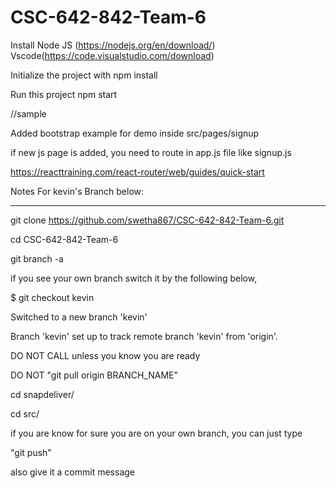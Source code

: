 # CSC-642-842-Team-6


Install
Node JS (https://nodejs.org/en/download/)
Vscode(https://code.visualstudio.com/download)


Initialize the project with 
npm install

Run this project 
npm start

//sample

Added bootstrap example for demo inside src/pages/signup

if new js page is added, you need to route in app.js file like signup.js

https://reacttraining.com/react-router/web/guides/quick-start

Notes For kevin's Branch below:

-----------------------------------------------------------------------------------------------

git clone https://github.com/swetha867/CSC-642-842-Team-6.git

cd CSC-642-842-Team-6

git branch -a

if you see your own branch switch it by the following below,

$ git checkout kevin

Switched to a new branch 'kevin'

Branch 'kevin' set up to track remote branch 'kevin' from 'origin'.

DO NOT CALL unless you know you are ready

DO NOT "git pull origin BRANCH_NAME"

cd snapdeliver/

cd src/

if you are know for sure you are on your own branch, you can just type

"git push"

also give it a commit message



